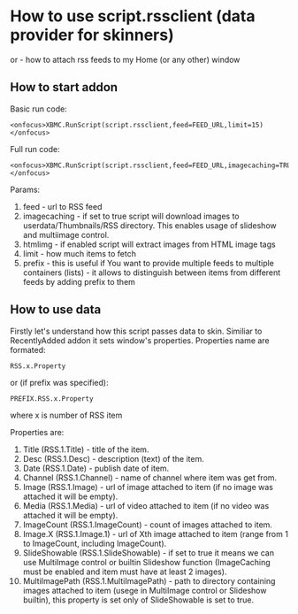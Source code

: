 # How to use script.rssclient (data provider for skinners)

or - how to attach rss feeds to my Home (or any other) window

## How to start addon

Basic run code:

	<onfocus>XBMC.RunScript(script.rssclient,feed=FEED_URL,limit=15)</onfocus>
	
Full run code:

	<onfocus>XBMC.RunScript(script.rssclient,feed=FEED_URL,imagecaching=TRUE|FALSE,htmlimg=TRUE|FALSE,limit=15,prefix=PREFIX)</onfocus>
	
Params:
1. feed - url to RSS feed
2. imagecaching - if set to true script will download images to userdata/Thumbnails/RSS directory. This enables usage of slideshow and multiimage control.
3. htmlimg - if enabled script will extract images from HTML image tags
4. limit - how much items to fetch
5. prefix - this is useful if You want to provide multiple feeds to multiple containers (lists) - it allows to distinguish between items from different feeds by adding prefix to them

## How to use data

Firstly let's understand how this script passes data to skin. Similiar to RecentlyAdded addon it sets window's properties. Properties name are formated:

	RSS.x.Property
	
or (if prefix was specified):

	PREFIX.RSS.x.Property
	
where x is number of RSS item

Properties are:
1. Title (RSS.1.Title) - title of the item.
2. Desc (RSS.1.Desc) - description (text) of the item.
3. Date (RSS.1.Date) - publish date of item.
4. Channel (RSS.1.Channel) - name of channel where item was get from.
5. Image (RSS.1.Image) - url of image attached to item (if no image was attached it will be empty).
6. Media (RSS.1.Media) - url of video attached to item (if no video was attached it will be empty).
7. ImageCount (RSS.1.ImageCount) - count of images attached to item.
8. Image.X (RSS.1.Image.1) - url of Xth image attached to item (range from 1 to ImageCount, including ImageCount).
9. SlideShowable (RSS.1.SlideShowable) - if set to true it means we can use MultiImage control or builtin Slideshow function (ImageCaching must be enabled and item must have at least 2 images).
10. MultiImagePath (RSS.1.MultiImagePath) - path to directory containing images attached to item (usege in MultiImage control or Slideshow builtin), this property is set only of SlideShowable is set to true.